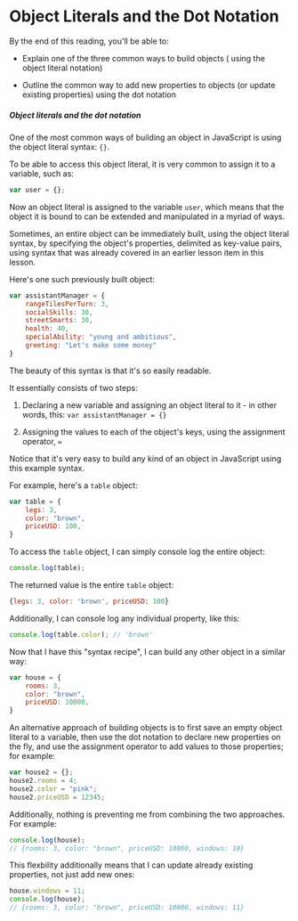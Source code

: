 # Object Literals and the Dot Notation
By the end of this reading, you'll be able to:

- Explain one of the three common ways to build objects ( using the object literal notation)

- Outline the common way to add new properties to  objects (or update existing properties) using the dot notation

##### Object literals and the dot notation
One of the most common ways of building an object in JavaScript is using the object literal syntax: `{}`.

To be able to access this object literal, it is very common to assign it to a variable, such as:
```javascript
var user = {};
```
Now an object literal is assigned to the variable `user`, which means that the object it is bound to can be extended and manipulated in a myriad of ways.

Sometimes, an entire object can be immediately built, using the object literal syntax, by specifying the object's properties, delimited as key-value pairs, using syntax that was already covered in an earlier lesson item in this lesson.

Here's one such previously built object:
```javascript
var assistantManager = {
    rangeTilesPerTurn: 3,
    socialSkills: 30,
    streetSmarts: 30,
    health: 40,
    specialAbility: "young and ambitious",
    greeting: "Let's make some money"
}
```

The beauty of this syntax is that it's so easily readable. 

It essentially consists of two steps: 

1. Declaring a new variable and assigning an object literal to it - in other words, this: `var assistantManager = {}` 

2. Assigning the values to each of the object's keys, using the assignment operator, `=`

Notice that it's very easy to build any kind of an object in JavaScript using this example syntax.

For example, here's a `table` object:
```javascript
var table = {
    legs: 3,
    color: "brown",
    priceUSD: 100,
}
```

To access the `table` object, I can simply console log the entire object:
```javascript
console.log(table);
```

The returned value is the entire `table` object:  
```javascript
{legs: 3, color: 'brown', priceUSD: 100}
```

Additionally, I can console log any individual property, like this:  
```javascript
console.log(table.color); // 'brown'
```

Now that I have this "syntax recipe", I can build any other object in a similar way: 
```javascript
var house = {
    rooms: 3,
    color: "brown",
    priceUSD: 10000,
}
```

An alternative approach of building objects is to first save an empty object literal to a variable, then use the dot notation to declare new properties on the fly, and use the assignment operator to add values to those properties; for example:
```javascript
var house2 = {};
house2.rooms = 4;
house2.color = "pink";
house2.priceUSD = 12345;
```

Additionally, nothing is preventing me from combining the two approaches. For example:  
```javascript
console.log(house); 
// {rooms: 3, color: "brown", priceUSD: 10000, windows: 10}
```

This flexbility additionally means that I can update already existing properties, not just add new ones:  
```javascript
house.windows = 11;
console.log(house); 
// {rooms: 3, color: "brown", priceUSD: 10000, windows: 11}
```
